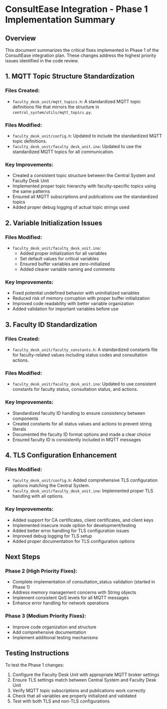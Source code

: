 # ConsultEase Integration - Phase 1 Implementation Summary

## Overview
This document summarizes the critical fixes implemented in Phase 1 of the ConsultEase integration plan. These changes address the highest priority issues identified in the code review.

## 1. MQTT Topic Structure Standardization

### Files Created:
- `faculty_desk_unit/mqtt_topics.h`: A standardized MQTT topic definitions file that mirrors the structure in `central_system/utils/mqtt_topics.py`.

### Files Modified:
- `faculty_desk_unit/config.h`: Updated to include the standardized MQTT topic definitions.
- `faculty_desk_unit/faculty_desk_unit.ino`: Updated to use the standardized MQTT topics for all communication.

### Key Improvements:
- Created a consistent topic structure between the Central System and Faculty Desk Unit
- Implemented proper topic hierarchy with faculty-specific topics using the same patterns
- Ensured all MQTT subscriptions and publications use the standardized topics
- Added proper debug logging of actual topic strings used

## 2. Variable Initialization Issues

### Files Modified:
- `faculty_desk_unit/faculty_desk_unit.ino`: 
  - Added proper initialization for all variables
  - Set default values for critical variables
  - Ensured buffer variables are zero-initialized
  - Added clearer variable naming and comments

### Key Improvements:
- Fixed potential undefined behavior with uninitialized variables
- Reduced risk of memory corruption with proper buffer initialization
- Improved code readability with better variable organization
- Added validation for important variables before use

## 3. Faculty ID Standardization

### Files Created:
- `faculty_desk_unit/faculty_constants.h`: A standardized constants file for faculty-related values including status codes and consultation actions.

### Files Modified:
- `faculty_desk_unit/faculty_desk_unit.ino`: Updated to use consistent constants for faculty status, consultation status, and actions.

### Key Improvements:
- Standardized faculty ID handling to ensure consistency between components
- Created constants for all status values and actions to prevent string literals
- Documented the faculty ID format options and made a clear choice
- Ensured faculty ID is consistently included in MQTT messages

## 4. TLS Configuration Enhancement

### Files Modified:
- `faculty_desk_unit/config.h`: Added comprehensive TLS configuration options matching the Central System.
- `faculty_desk_unit/faculty_desk_unit.ino`: Implemented proper TLS handling with all options.

### Key Improvements:
- Added support for CA certificates, client certificates, and client keys
- Implemented insecure mode option for development/testing
- Added better error handling for TLS configuration issues
- Improved debug logging for TLS setup
- Added proper documentation for TLS configuration options

## Next Steps

### Phase 2 (High Priority Fixes):
- Complete implementation of consultation_status validation (started in Phase 1)
- Address memory management concerns with String objects
- Implement consistent QoS levels for all MQTT messages
- Enhance error handling for network operations

### Phase 3 (Medium Priority Fixes):
- Improve code organization and structure
- Add comprehensive documentation
- Implement additional testing mechanisms

## Testing Instructions
To test the Phase 1 changes:
1. Configure the Faculty Desk Unit with appropriate MQTT broker settings
2. Ensure TLS settings match between Central System and Faculty Desk Unit
3. Verify MQTT topic subscriptions and publications work correctly
4. Check that all variables are properly initialized and validated
5. Test with both TLS and non-TLS configurations 